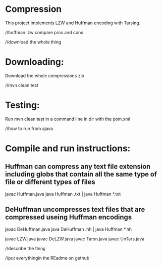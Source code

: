 # Compression
This project implements LZW and Huffman encoding with Tarsing.


//huffman lzw compare pros and cons


//download the whole thing
# Downloading:
Download the whole compressions zip


//mvn clean test
# Testing:
Run mvn clean test in a command line in dir with the pom.xml


//how to run from ajava
# Compile and run instructions:

Huffman can compress any text file extension including globs that contain all the same type of file or different types of files
-------------------
javac Huffman.java
java Huffman <filename>.txt | java Huffman *.txt

DeHuffman uncompresses text files that are compressed useing Huffman encodings
-------------------
javac DeHuffman.java
java DeHuffman <filename>.hh | java Huffman *.hh

javac LZW.java
javac DeLZW.java
javac Tarsn.java
javac UnTars.java


//describe the thing


//put everythingin the REadme on gethub


